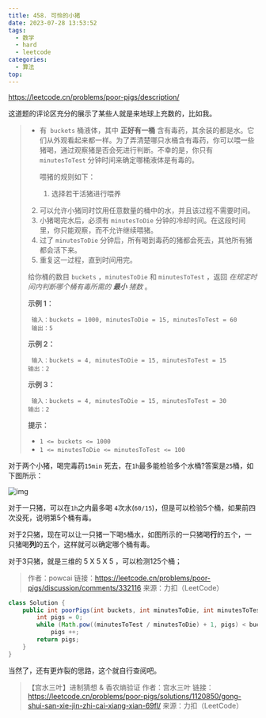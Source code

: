 ```yaml
---
title: 458. 可怜的小猪
date: 2023-07-28 13:53:52
tags:
  - 数学
  - hard
  - leetcode
categories:
  - 算法
top:
---
```


https://leetcode.cn/problems/poor-pigs/description/

这道题的评论区充分的展示了某些人就是来地球上充数的，比如我。

<!-- more -->

> - 有` buckets` 桶液体，其中 **正好有一桶** 含有毒药，其余装的都是水。它们从外观看起来都一样。为了弄清楚哪只水桶含有毒药，你可以喂一些猪喝，通过观察猪是否会死进行判断。不幸的是，你只有 `minutesToTest` 分钟时间来确定哪桶液体是有毒的。
>
>   喂猪的规则如下：
>
>    1. 选择若干活猪进行喂养
>  2. 可以允许小猪同时饮用任意数量的桶中的水，并且该过程不需要时间。
>   3. 小猪喝完水后，必须有 `minutesToDie` 分钟的冷却时间。在这段时间里，你只能观察，而不允许继续喂猪。
>  4. 过了 `minutesToDie` 分钟后，所有喝到毒药的猪都会死去，其他所有猪都会活下来。
>   5. 重复这一过程，直到时间用完。
> 
>   给你桶的数目 `buckets` ，`minutesToDie` 和 `minutesToTest` ，返回 *在规定时间内判断哪个桶有毒所需的 **最小** 猪数* 。
> 
>    
> 
>  **示例 1：**
> 
>  ```
>   输入：buckets = 1000, minutesToDie = 15, minutesToTest = 60
>   输出：5
>   ```
> 
>   **示例 2：**
> 
>  ```
>   输入：buckets = 4, minutesToDie = 15, minutesToTest = 15
>  输出：2
>   ```
> 
>   **示例 3：**
> 
>  ```
>   输入：buckets = 4, minutesToDie = 15, minutesToTest = 30
>  输出：2
>   ```
> 
>    
> 
>  **提示：**
>  
>  - `1 <= buckets <= 1000`
>   - `1 <= minutesToDie <= minutesToTest <= 100`

对于两个小猪，喝完毒药`15min` 死去，在`1h`最多能检验多个水桶?答案是`25`桶，如下图所示：

![img](https://images.orkva.com/images/2023/07/28/f57dcc8a-3eb8-4830-97ec-7738301759a5-455593.png)

对于一只猪，可以在`1h`之内最多喝 `4`次水(`60/15`)，但是可以检验5个桶，如果前四次没死，说明第5个桶有毒。

对于2只猪，现在可以让一只猪一下喝`5`桶水，如图所示的一只猪喝**行**的五个，一只猪喝**列**的五个，这样就可以确定哪个桶有毒。

对于3只猪，就是三维的 5 X 5 X 5 ，可以检测125个桶；

> 作者：powcai
> 链接：https://leetcode.cn/problems/poor-pigs/discussion/comments/332116
> 来源：力扣（LeetCode）

```java
class Solution {
    public int poorPigs(int buckets, int minutesToDie, int minutesToTest) {
        int pigs = 0;
        while (Math.pow((minutesToTest / minutesToDie) + 1, pigs) < buckets)
            pigs ++;
        return pigs;
    }
}
```

当然了，还有更炸裂的思路，这个就自行查阅吧。

> 【宫水三叶】进制猜想 & 香农熵验证
> 作者：宫水三叶
> 链接：https://leetcode.cn/problems/poor-pigs/solutions/1120850/gong-shui-san-xie-jin-zhi-cai-xiang-xian-69fl/
> 来源：力扣（LeetCode）
